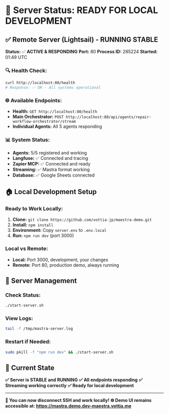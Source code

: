 # 🚀 Server Status: READY FOR LOCAL DEVELOPMENT

## ✅ **Remote Server (Lightsail) - RUNNING STABLE**

**Status:** ✅ **ACTIVE & RESPONDING**
**Port:** 80
**Process ID:** 285224
**Started:** 01:49 UTC

### 🔍 **Health Check:**
```bash
curl http://localhost:80/health
# Response: ✅ OK - All systems operational
```

### 🌐 **Available Endpoints:**
- **Health:** `GET http://localhost:80/health`
- **Main Orchestrator:** `POST http://localhost:80/api/agents/repair-workflow-orchestrator/stream`
- **Individual Agents:** All 5 agents responding

### 📊 **System Status:**
- **Agents:** 5/5 registered and working
- **Langfuse:** ✅ Connected and tracing
- **Zapier MCP:** ✅ Connected and ready
- **Streaming:** ✅ Mastra format working
- **Database:** ✅ Google Sheets connected

## 🏠 **Local Development Setup**

### **Ready to Work Locally:**
1. **Clone:** `git clone https://github.com/vottia-jp/maestra-demo.git`
2. **Install:** `npm install`
3. **Environment:** Copy `server.env` to `.env.local`
4. **Run:** `npm run dev` (port 3000)

### **Local vs Remote:**
- **Local:** Port 3000, development, your changes
- **Remote:** Port 80, production demo, always running

## 🔧 **Server Management**

### **Check Status:**
```bash
./start-server.sh
```

### **View Logs:**
```bash
tail -f /tmp/mastra-server.log
```

### **Restart if Needed:**
```bash
sudo pkill -f "npm run dev" && ./start-server.sh
```

## 🎯 **Current State**

**✅ Server is STABLE and RUNNING**
**✅ All endpoints responding**
**✅ Streaming working correctly**
**✅ Ready for local development**

---

**🚀 You can now disconnect SSH and work locally!**
**🌐 Demo UI remains accessible at: https://mastra.demo.dev-maestra.vottia.me**
